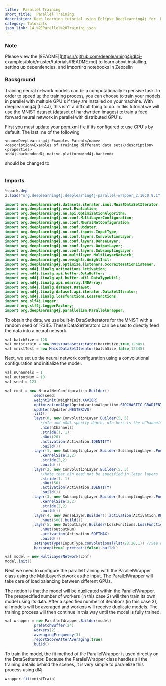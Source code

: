 ```yaml
---
title:  Parallel Training
short_title:  Parallel Training
description: Deep learning tutorial using Eclipse Deeplearning4j for  Parallel Training
category: Tutorials
json_link: 14.%20Parallel%20Training.json
---
```


### Note

Please view the [README](https://github.com/deeplearning4j/dl4j-
examples/blob/master/tutorials/README.md) to learn about installing, setting up
dependencies, and importing notebooks in Zeppelin

### Background

Training neural network models can be a computationally
expensive task.  In order to speed up the training process, you can choose to
train your models in parallel with multiple GPU's if they are installed on your
machine. With deeplearning4j (DL4J), this isn't a difficult thing to do. In this
tutorial we will use the MNIST dataset (dataset of handwritten images) to train
a feed forward neural network in parallel with distributed GPU's. 

First you
must update your pom.xml file if its configured to use CPU's by default. The
last line of the following

```
<name>DeepLearning4j Examples Parent</name>
<description>Examples of training different data sets</description>
<properties>
<nd4j.backend>nd4j-native-platform</nd4j.backend>
```

should be changed to
```<nd4j.backend>nd4j-cuda-8.0-platform</<nd4j.backend>
```

### Imports

```java
%spark.dep
z.load("org.deeplearning4j:deeplearning4j-parallel-wrapper_2.10:0.9.1")
```

```java
import org.deeplearning4j.datasets.iterator.impl.MnistDataSetIterator;
import org.deeplearning4j.eval.Evaluation;
import org.deeplearning4j.nn.api.OptimizationAlgorithm;
import org.deeplearning4j.nn.conf.MultiLayerConfiguration;
import org.deeplearning4j.nn.conf.NeuralNetConfiguration;
import org.deeplearning4j.nn.conf.Updater;
import org.deeplearning4j.nn.conf.inputs.InputType;
import org.deeplearning4j.nn.conf.layers.ConvolutionLayer;
import org.deeplearning4j.nn.conf.layers.DenseLayer;
import org.deeplearning4j.nn.conf.layers.OutputLayer;
import org.deeplearning4j.nn.conf.layers.SubsamplingLayer;
import org.deeplearning4j.nn.multilayer.MultiLayerNetwork;
import org.deeplearning4j.nn.weights.WeightInit;
import org.deeplearning4j.optimize.listeners.ScoreIterationListener;
import org.nd4j.linalg.activations.Activation;
import org.nd4j.linalg.api.buffer.DataBuffer;
import org.nd4j.linalg.api.buffer.util.DataTypeUtil;
import org.nd4j.linalg.api.ndarray.INDArray;
import org.nd4j.linalg.dataset.DataSet;
import org.nd4j.linalg.dataset.api.iterator.DataSetIterator;
import org.nd4j.linalg.lossfunctions.LossFunctions;
import org.slf4j.Logger;
import org.slf4j.LoggerFactory;
import org.deeplearning4j.parallelism.ParallelWrapper;
```

To obtain the data, we use built-in DataSetIterators for the MNIST with a random
seed of 12345. These DataSetIterators can be used to directly feed the data into
a neural network.

```java
val batchSize = 128
val mnistTrain = new MnistDataSetIterator(batchSize,true,12345)
val mnistTest = new MnistDataSetIterator(batchSize,false,12345)
```

Next, we set up the neural network configuration using a convolutional
configuration and initialize the model.

```java
val nChannels = 1
val outputNum = 10
val seed = 123

val conf = new NeuralNetConfiguration.Builder()
            .seed(seed)
            .weightInit(WeightInit.XAVIER)
            .optimizationAlgo(OptimizationAlgorithm.STOCHASTIC_GRADIENT_DESCENT)
            .updater(Updater.NESTEROVS)
            .list()
            .layer(0, new ConvolutionLayer.Builder(5, 5)
                //nIn and nOut specify depth. nIn here is the nChannels and nOut is the number of filters to be applied
                .nIn(nChannels)
                .stride(1, 1)
                .nOut(20)
                .activation(Activation.IDENTITY)
                .build())
            .layer(1, new SubsamplingLayer.Builder(SubsamplingLayer.PoolingType.MAX)
                .kernelSize(2,2)
                .stride(2,2)
                .build())
            .layer(2, new ConvolutionLayer.Builder(5, 5)
                //Note that nIn need not be specified in later layers
                .stride(1, 1)
                .nOut(50)
                .activation(Activation.IDENTITY)
                .build())
            .layer(3, new SubsamplingLayer.Builder(SubsamplingLayer.PoolingType.MAX)
                .kernelSize(2,2)
                .stride(2,2)
                .build())
            .layer(4, new DenseLayer.Builder().activation(Activation.RELU)
                .nOut(500).build())
            .layer(5, new OutputLayer.Builder(LossFunctions.LossFunction.NEGATIVELOGLIKELIHOOD)
                .nOut(outputNum)
                .activation(Activation.SOFTMAX)
                .build())
            .setInputType(InputType.convolutionalFlat(28,28,1)) //See note below
            .backprop(true).pretrain(false).build()

val model = new MultiLayerNetwork(conf)
model.init()
```

Next we need to configure the parallel training with the ParallelWrapper class
using the MultiLayerNetwork as the input.  The ParallelWrapper will take care of
load balancing between different GPUs. 

The notion is that the model will be
duplicated within the ParallelWrapper. The prespecified number of workers (in
this case 2) will then train its own model using its data. After a specified
number of iterations (in this case 3), all models will be averaged and workers
will receive duplicate models. The training process will then continue in this
way until the model is fully trained.

```java
val wrapper = new ParallelWrapper.Builder(model)
            .prefetchBuffer(24)
            .workers(2)
            .averagingFrequency(3)
            .reportScoreAfterAveraging(true)
            .build()
```

To train the model, the fit method of the ParallelWrapper is used directly on
the DataSetIterator. Because the ParallelWrapper class handles all the training
details behind the scenes, it is very simple to parallelize this process using
dl4j.

```java
wrapper.fit(mnistTrain)
```
